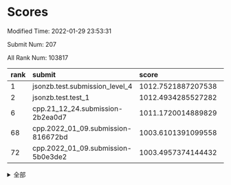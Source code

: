# Scores

Modified Time: 2022-01-29 23:53:31

Submit Num: 207

All Rank Num: 103817

| rank |               submit               |       score        |       sigma        | pk_num |
| :--- | :--------------------------------- | :----------------- | :----------------- | :----- |
| 1    | jsonzb.test.submission_level_4     | 1012.7521887207538 | 0.7883987708355494 | 2004   |
| 2    | jsonzb.test.test_1                 | 1012.4934285527282 | 0.7869363487314116 | 2005   |
| 6    | cpp.21_12_24.submission-2b2ea0d7   | 1011.1720014889829 | 0.7879397586391299 | 2007   |
| 68   | cpp.2022_01_09.submission-816672bd | 1003.6101391099558 | 0.7233288721777188 | 2008   |
| 72   | cpp.2022_01_09.submission-5b0e3de2 | 1003.4957374144432 | 0.7153753087627658 | 2011   |


<details>
<summary>全部</summary>

| rank |                 submit                 |       score        |       sigma        | pk_num |
| :--- | :------------------------------------- | :----------------- | :----------------- | :----- |
| 1    | jsonzb.test.submission_level_4         | 1012.7521887207538 | 0.7883987708355494 | 2004   |
| 2    | jsonzb.test.test_1                     | 1012.4934285527282 | 0.7869363487314116 | 2005   |
| 3    | gobigger.level_3.submission_level_3_49 | 1012.1781081807653 | 0.7886194362231895 | 2004   |
| 4    | gobigger.level_3.submission_level_3_0  | 1011.789101845103  | 0.7962282815649787 | 2006   |
| 5    | gobigger.level_3.submission_level_3_24 | 1011.3595778076227 | 0.7935905613909263 | 2003   |
| 6    | cpp.21_12_24.submission-2b2ea0d7       | 1011.1720014889829 | 0.7879397586391299 | 2007   |
| 7    | gobigger.level_3.submission_level_3_46 | 1011.1581811115378 | 0.7967975144974035 | 2008   |
| 8    | gobigger.level_3.submission_level_3_1  | 1011.1516189123064 | 0.7470870673367145 | 2011   |
| 9    | gobigger.level_3.submission_level_3_23 | 1011.0998922246216 | 0.7718475816745614 | 2011   |
| 10   | gobigger.level_3.submission_level_3_41 | 1011.0015897305611 | 0.761528188346861  | 2006   |
| 11   | gobigger.level_3.submission_level_3_38 | 1010.7332270706304 | 0.7488058177322411 | 2005   |
| 12   | gobigger.level_3.submission_level_3_9  | 1010.6878394969995 | 0.7691282632456429 | 2008   |
| 13   | gobigger.level_3.submission_level_3_22 | 1010.6843338647459 | 0.7497244508011661 | 2008   |
| 14   | gobigger.level_3.submission_level_3_32 | 1010.6189001864961 | 0.7584023150990751 | 2008   |
| 15   | gobigger.level_3.submission_level_3_42 | 1010.5118573301802 | 0.7788590829931765 | 2008   |
| 16   | gobigger.level_3.submission_level_3_31 | 1010.4898165683055 | 0.7686107730041194 | 2005   |
| 17   | gobigger.level_3.submission_level_3_18 | 1010.4662544571829 | 0.7609474085332248 | 2010   |
| 18   | gobigger.level_3.submission_level_3_39 | 1010.3927101590386 | 0.7812231634747767 | 2003   |
| 19   | gobigger.level_3.submission_level_3_5  | 1010.3354267254165 | 0.7450627419952387 | 2006   |
| 20   | gobigger.level_3.submission_level_3_34 | 1010.3246008489798 | 0.7349824394871077 | 2010   |
| 21   | gobigger.level_3.submission_level_3_3  | 1010.2844638508594 | 0.7681078905505277 | 2001   |
| 22   | gobigger.level_3.submission_level_3_45 | 1010.2131265148475 | 0.7404742819184731 | 2009   |
| 23   | gobigger.level_3.submission_level_3_26 | 1010.1775073915824 | 0.7546505749566502 | 2002   |
| 24   | gobigger.level_3.submission_level_3_7  | 1010.1758278473759 | 0.7470854941748973 | 2005   |
| 25   | gobigger.level_3.submission_level_3_8  | 1010.1715478202316 | 0.7633977406974248 | 2004   |
| 26   | gobigger.level_3.submission_level_3_12 | 1010.0931750931327 | 0.77812401584697   | 2011   |
| 27   | gobigger.level_3.submission_level_3_48 | 1010.0730689921825 | 0.7530828590525721 | 2008   |
| 28   | gobigger.level_3.submission_level_3_27 | 1010.0517837709692 | 0.7667217188586889 | 2008   |
| 29   | gobigger.level_3.submission_level_3_35 | 1009.8669573797079 | 0.773150119168118  | 2006   |
| 30   | gobigger.level_3.submission_level_3_29 | 1009.7968221672858 | 0.7928107818314987 | 2008   |
| 31   | gobigger.level_3.submission_level_3_4  | 1009.7686143746356 | 0.7707676459689856 | 2007   |
| 32   | gobigger.level_3.submission_level_3_2  | 1009.7548066127142 | 0.756541155350091  | 2003   |
| 33   | gobigger.level_3.submission_level_3_43 | 1009.7383296215033 | 0.7471243201988652 | 2012   |
| 34   | gobigger.level_3.submission_level_3_21 | 1009.6383035036081 | 0.7739830220866263 | 2006   |
| 35   | gobigger.level_3.submission_level_3_40 | 1009.6247107511805 | 0.7407807669446451 | 2007   |
| 36   | gobigger.level_3.submission_level_3_47 | 1009.5617393547042 | 0.759639499659526  | 2011   |
| 37   | gobigger.level_3.submission_level_3_37 | 1009.5487127232867 | 0.7444846374731178 | 2008   |
| 38   | gobigger.level_3.submission_level_3_30 | 1009.4916615857771 | 0.7401466113840225 | 2001   |
| 39   | gobigger.level_3.submission_level_3_28 | 1009.4004056228695 | 0.7412361180238987 | 2010   |
| 40   | gobigger.level_3.submission_level_3_25 | 1009.3746209350417 | 0.7695049031220206 | 2004   |
| 41   | gobigger.level_3.submission_level_3_13 | 1009.3722962857657 | 0.7528569294046636 | 2004   |
| 42   | gobigger.level_3.submission_level_3_10 | 1009.3316577693515 | 0.7536552133481683 | 2004   |
| 43   | gobigger.level_3.submission_level_3_20 | 1009.273367245256  | 0.7610365584630512 | 2009   |
| 44   | gobigger.level_3.submission_level_3_36 | 1009.1819844531389 | 0.752495230865706  | 2004   |
| 45   | gobigger.level_3.submission_level_3_6  | 1009.0900676068035 | 0.7511957261945723 | 2005   |
| 46   | gobigger.level_3.submission_level_3_19 | 1009.0844898603611 | 0.7529590187882654 | 2009   |
| 47   | gobigger.level_3.submission_level_3_16 | 1009.062110018389  | 0.7307547225376588 | 2006   |
| 48   | gobigger.level_3.submission_level_3_15 | 1008.9945584836847 | 0.7310500745939481 | 2002   |
| 49   | gobigger.level_3.submission_level_3_33 | 1008.9514099076908 | 0.7624182500080463 | 2006   |
| 50   | gobigger.level_3.submission_level_3_14 | 1008.8269068246871 | 0.7665201156242355 | 2009   |
| 51   | gobigger.level_3.submission_level_3_11 | 1008.802163784249  | 0.7602857960965942 | 2002   |
| 52   | gobigger.level_3.submission_level_3_44 | 1008.7885919795972 | 0.7393421808545853 | 2010   |
| 53   | gobigger.level_3.submission_level_3_17 | 1008.4977062705361 | 0.7471573715019061 | 2007   |
| 54   | gobigger.level_1.submission_level_1_21 | 1005.4938456695256 | 0.7308020627291775 | 2013   |
| 55   | gobigger.level_1.submission_level_1_25 | 1005.0281380294248 | 0.7122109474534446 | 2004   |
| 56   | gobigger.level_1.submission_level_1_15 | 1004.5006034161199 | 0.7002815674636137 | 2000   |
| 57   | gobigger.level_1.submission_level_1_20 | 1004.351610629207  | 0.715645551337534  | 2009   |
| 58   | gobigger.level_1.submission_level_1_49 | 1004.1970116141723 | 0.7266546877350362 | 2005   |
| 59   | gobigger.level_1.submission_level_1_48 | 1004.1034697074979 | 0.7175712228220125 | 1999   |
| 60   | gobigger.level_1.submission_level_1_40 | 1004.0150350378561 | 0.7167004729446739 | 2009   |
| 61   | gobigger.level_1.submission_level_1_23 | 1003.9128327486524 | 0.7032789400839843 | 2001   |
| 62   | gobigger.level_1.submission_level_1_27 | 1003.8275960955389 | 0.7274929392016207 | 2004   |
| 63   | gobigger.level_1.submission_level_1_29 | 1003.8129081864897 | 0.7152724134092375 | 2004   |
| 64   | gobigger.level_1.submission_level_1_17 | 1003.7546560621349 | 0.7266396237929755 | 2003   |
| 65   | gobigger.level_1.submission_level_1_12 | 1003.7462144818458 | 0.7303162382765367 | 2005   |
| 66   | gobigger.level_1.submission_level_1_37 | 1003.7263972692077 | 0.7256949150772788 | 2004   |
| 67   | gobigger.level_1.submission_level_1_33 | 1003.7179643050858 | 0.734139585158507  | 2005   |
| 68   | cpp.2022_01_09.submission-816672bd     | 1003.6101391099558 | 0.7233288721777188 | 2008   |
| 69   | gobigger.level_1.submission_level_1_47 | 1003.5713695886635 | 0.7094537992907133 | 2007   |
| 70   | gobigger.level_1.submission_level_1_42 | 1003.5706432324048 | 0.7213894698095314 | 2009   |
| 71   | gobigger.level_1.submission_level_1_18 | 1003.4980134391119 | 0.7213953484755508 | 2003   |
| 72   | cpp.2022_01_09.submission-5b0e3de2     | 1003.4957374144432 | 0.7153753087627658 | 2011   |
| 73   | gobigger.level_1.submission_level_1_44 | 1003.4659267453567 | 0.7222797186435775 | 2009   |
| 74   | gobigger.level_1.submission_level_1_22 | 1003.4551813808547 | 0.7133346756407806 | 2005   |
| 75   | gobigger.level_1.submission_level_1_11 | 1003.3188819141603 | 0.6968068141798197 | 2006   |
| 76   | gobigger.level_1.submission_level_1_6  | 1003.2650474484716 | 0.7132348758403795 | 2008   |
| 77   | gobigger.level_1.submission_level_1_28 | 1003.2571548402401 | 0.7145982521363757 | 2009   |
| 78   | gobigger.level_1.submission_level_1_5  | 1003.2304305448909 | 0.719050525394459  | 2004   |
| 79   | gobigger.level_1.submission_level_1_46 | 1003.2146656255002 | 0.7119929335660985 | 2003   |
| 80   | gobigger.level_1.submission_level_1_13 | 1003.1973657498075 | 0.7126092027991834 | 2006   |
| 81   | gobigger.level_1.submission_level_1_1  | 1003.1744818474098 | 0.7068748720879661 | 2005   |
| 82   | gobigger.level_1.submission_level_1_4  | 1003.1296752495812 | 0.7177251442996757 | 2006   |
| 83   | gobigger.level_1.submission_level_1_9  | 1003.0881507929062 | 0.7225540967625771 | 2012   |
| 84   | gobigger.level_1.submission_level_1_35 | 1003.0593812623948 | 0.7164037580777194 | 2007   |
| 85   | gobigger.level_1.submission_level_1_41 | 1003.0393058766057 | 0.7133201546457418 | 2006   |
| 86   | gobigger.level_1.submission_level_1_26 | 1003.031408610616  | 0.7142739624368172 | 2002   |
| 87   | gobigger.level_1.submission_level_1_39 | 1002.9544022744366 | 0.721312217569676  | 2008   |
| 88   | gobigger.level_1.submission_level_1_2  | 1002.8622098059615 | 0.7178541222301504 | 2004   |
| 89   | gobigger.level_1.submission_level_1_30 | 1002.7477210775813 | 0.7128740784688352 | 2009   |
| 90   | gobigger.level_1.submission_level_1_38 | 1002.6820367721433 | 0.719701335937229  | 2011   |
| 91   | gobigger.level_1.submission_level_1_24 | 1002.6315608404125 | 0.7093059792057496 | 2011   |
| 92   | gobigger.level_1.submission_level_1_19 | 1002.585012831901  | 0.7187385438661734 | 2008   |
| 93   | gobigger.level_1.submission_level_1_43 | 1002.5380064999213 | 0.7140750819696972 | 2004   |
| 94   | gobigger.level_1.submission_level_1_0  | 1002.5218948123099 | 0.7082204410437422 | 2005   |
| 95   | gobigger.level_1.submission_level_1_32 | 1002.51585217851   | 0.7150893680799068 | 2006   |
| 96   | gobigger.level_1.submission_level_1_10 | 1002.4295130646378 | 0.7143909886940658 | 2004   |
| 97   | gobigger.level_1.submission_level_1_34 | 1002.3358010670153 | 0.7019048935820814 | 1999   |
| 98   | gobigger.level_1.submission_level_1_7  | 1002.2495929101159 | 0.7147604187897513 | 1999   |
| 99   | gobigger.level_1.submission_level_1_36 | 1002.1255181621337 | 0.7293575283762418 | 2005   |
| 100  | gobigger.level_1.submission_level_1_14 | 1002.1092741830934 | 0.708258397771249  | 2004   |
| 101  | gobigger.level_1.submission_level_1_16 | 1002.0936786000631 | 0.7211253875825697 | 2009   |
| 102  | gobigger.level_1.submission_level_1_45 | 1001.9616828715674 | 0.7101373898732569 | 1997   |
| 103  | gobigger.level_1.submission_level_1_3  | 1001.5112756379539 | 0.7065780578372592 | 2005   |
| 104  | gobigger.level_1.submission_level_1_8  | 1001.4974555416287 | 0.7034702854953168 | 2006   |
| 105  | gobigger.level_1.submission_level_1_31 | 1000.4451908075081 | 0.7248758548020731 | 2007   |
| 106  | gobigger.random.submission_random_19   | 997.5930019030812  | 0.7084299848489856 | 2003   |
| 107  | gobigger.random.submission_random_15   | 997.3182390001463  | 0.701780895536963  | 2006   |
| 108  | gobigger.random.submission_random_3    | 997.0606804327775  | 0.7056294674179986 | 2007   |
| 109  | gobigger.random.submission_random_31   | 996.9672145875428  | 0.7144801102243    | 2006   |
| 110  | gobigger.random.submission_random_10   | 996.9029064377222  | 0.7132700661162193 | 2011   |
| 111  | gobigger.random.submission_random_34   | 996.8824997392934  | 0.7148673976123928 | 2004   |
| 112  | gobigger.random.submission_random_21   | 996.7900373479764  | 0.7070980597881715 | 2008   |
| 113  | gobigger.random.submission_random_43   | 996.591508676388   | 0.7074178911642981 | 2003   |
| 114  | gobigger.random.submission_random_35   | 996.5636820435777  | 0.7130108240516728 | 2006   |
| 115  | gobigger.random.submission_random_49   | 996.4296534084052  | 0.7087869274959467 | 2011   |
| 116  | gobigger.random.submission_random_37   | 996.4086439872634  | 0.7032637022005259 | 2009   |
| 117  | gobigger.random.submission_random_25   | 996.383199350086   | 0.7002804623351103 | 2004   |
| 118  | gobigger.random.submission_random_47   | 996.3529574357419  | 0.7144383567592009 | 2008   |
| 119  | gobigger.random.submission_random_29   | 996.3517935814585  | 0.7095202212134808 | 2011   |
| 120  | gobigger.random.submission_random_18   | 996.2559169681745  | 0.7012084343721809 | 2002   |
| 121  | gobigger.random.submission_random_44   | 996.2030565945723  | 0.7125314364763488 | 2008   |
| 122  | gobigger.random.submission_random_38   | 996.1036626767228  | 0.7144426315831968 | 2007   |
| 123  | gobigger.random.submission_random_33   | 996.0894585311028  | 0.7122212616862198 | 2007   |
| 124  | gobigger.random.submission_random_23   | 996.071710849266   | 0.7045945182522517 | 2011   |
| 125  | gobigger.random.submission_random_4    | 996.0704999524222  | 0.7120933365031332 | 2005   |
| 126  | gobigger.random.submission_random_36   | 996.0428787509837  | 0.7095513491653396 | 2008   |
| 127  | gobigger.random.submission_random_9    | 996.0365483952664  | 0.7107816689329289 | 2007   |
| 128  | gobigger.random.submission_random_40   | 996.029528281158   | 0.6953059061251364 | 2009   |
| 129  | gobigger.random.submission_random_39   | 996.0232079268521  | 0.7036189759661756 | 2004   |
| 130  | gobigger.random.submission_random_7    | 995.9610835022812  | 0.7078854113264595 | 2007   |
| 131  | gobigger.random.submission_random_27   | 995.9509386607383  | 0.7048722235699759 | 2008   |
| 132  | gobigger.random.submission_random_6    | 995.8641299080635  | 0.7188938459140828 | 2006   |
| 133  | gobigger.random.submission_random_24   | 995.8166559775254  | 0.7048920261973314 | 2003   |
| 134  | gobigger.random.submission_random_41   | 995.8053193010578  | 0.7257146113352544 | 2003   |
| 135  | gobigger.random.submission_random_32   | 995.7317289366158  | 0.7108161155919255 | 2005   |
| 136  | gobigger.random.submission_random_0    | 995.6421314511306  | 0.7180573724616006 | 2004   |
| 137  | gobigger.random.submission_random_16   | 995.6394621040807  | 0.7076542647503627 | 2009   |
| 138  | gobigger.random.submission_random_22   | 995.6307982710257  | 0.7172464161792592 | 2007   |
| 139  | gobigger.random.submission_random_8    | 995.5924591648535  | 0.7077489779891177 | 2006   |
| 140  | gobigger.random.submission_random_46   | 995.536703532313   | 0.7018029217340996 | 2003   |
| 141  | gobigger.random.submission_random_30   | 995.518441516178   | 0.7086567738029711 | 2006   |
| 142  | gobigger.random.submission_random_26   | 995.5138175077401  | 0.7009963479720234 | 2001   |
| 143  | gobigger.random.submission_random_17   | 995.4963326535441  | 0.7108324151179325 | 2001   |
| 144  | gobigger.random.submission_random_11   | 995.3938282179934  | 0.7236869746803193 | 2004   |
| 145  | gobigger.random.submission_random_5    | 995.3900241331497  | 0.7031674858151555 | 2006   |
| 146  | gobigger.random.submission_random_45   | 995.3727916438413  | 0.7079231332134288 | 2010   |
| 147  | gobigger.random.submission_random_28   | 995.3149883302095  | 0.7037331045807518 | 2006   |
| 148  | gobigger.random.submission_random_2    | 995.2921580557912  | 0.7136084172830433 | 2006   |
| 149  | gobigger.random.submission_random_42   | 995.2725476122697  | 0.7110810860558221 | 2004   |
| 150  | gobigger.random.submission_random_48   | 995.2602455717248  | 0.7066362324421643 | 2008   |
| 151  | gobigger.random.submission_random_1    | 995.2304539328399  | 0.7289593096734284 | 2003   |
| 152  | gobigger.random.submission_random_12   | 995.097127222547   | 0.7152891722877333 | 2009   |
| 153  | gobigger.random.submission_random_14   | 995.060667710875   | 0.7148899525418817 | 2012   |
| 154  | gobigger.random.submission_random_20   | 994.889492695059   | 0.7294082649585726 | 2008   |
| 155  | gobigger.random.submission_random_13   | 994.4575366891312  | 0.729950863848816  | 2006   |
| 156  | gobigger.level_2.submission_level_2_29 | 993.9758088613859  | 0.7322435793559852 | 2003   |
| 157  | gobigger.level_2.submission_level_2_47 | 993.6941255746474  | 0.7265611885078873 | 2007   |
| 158  | gobigger.level_2.submission_level_2_9  | 993.5730221142117  | 0.7165383307082339 | 1999   |
| 159  | gobigger.level_2.submission_level_2_12 | 993.4886256812332  | 0.7400333158916542 | 2003   |
| 160  | gobigger.level_2.submission_level_2_0  | 993.3862741126998  | 0.7350947724021049 | 2008   |
| 161  | gobigger.level_2.submission_level_2_17 | 993.3328820837105  | 0.7261063182227487 | 2008   |
| 162  | gobigger.level_2.submission_level_2_40 | 993.2749761495317  | 0.740455052360542  | 2008   |
| 163  | gobigger.level_2.submission_level_2_25 | 993.1325719827648  | 0.7382800219046577 | 2005   |
| 164  | gobigger.level_2.submission_level_2_46 | 993.0204068204143  | 0.731088651518798  | 2005   |
| 165  | gobigger.level_2.submission_level_2_15 | 992.9499437969253  | 0.7258745653813422 | 2010   |
| 166  | gobigger.level_2.submission_level_2_45 | 992.9449407631563  | 0.7264857598546766 | 2013   |
| 167  | gobigger.level_2.submission_level_2_42 | 992.942002306408   | 0.7217542743420694 | 2010   |
| 168  | gobigger.level_2.submission_level_2_24 | 992.8868569964027  | 0.7427703298404357 | 2006   |
| 169  | gobigger.level_2.submission_level_2_21 | 992.8430682999483  | 0.740704699585564  | 2005   |
| 170  | gobigger.level_2.submission_level_2_2  | 992.7956220317635  | 0.7585206089969924 | 2007   |
| 171  | gobigger.level_2.submission_level_2_19 | 992.7382671864594  | 0.7356605155914292 | 2006   |
| 172  | gobigger.level_2.submission_level_2_27 | 992.6953575632483  | 0.751945457077055  | 2005   |
| 173  | gobigger.level_2.submission_level_2_36 | 992.5214973995824  | 0.7387810312360307 | 2007   |
| 174  | gobigger.level_2.submission_level_2_41 | 992.4192238186943  | 0.7497398826969127 | 2006   |
| 175  | gobigger.level_2.submission_level_2_28 | 992.2950976599024  | 0.7410327248860844 | 2009   |
| 176  | gobigger.level_2.submission_level_2_4  | 992.1989960948807  | 0.7317538916749717 | 2007   |
| 177  | gobigger.level_2.submission_level_2_8  | 992.1666605437747  | 0.7492095563908563 | 1999   |
| 178  | gobigger.level_2.submission_level_2_1  | 992.1254047768939  | 0.7488838723937512 | 2013   |
| 179  | gobigger.level_2.submission_level_2_37 | 992.0403504968289  | 0.7297565908626327 | 2008   |
| 180  | gobigger.level_2.submission_level_2_43 | 992.0268797393871  | 0.7685268100827756 | 2006   |
| 181  | gobigger.level_2.submission_level_2_22 | 992.0130605883497  | 0.7533001677326004 | 2002   |
| 182  | gobigger.level_2.submission_level_2_11 | 991.9916314515785  | 0.7390855100671784 | 2008   |
| 183  | gobigger.level_2.submission_level_2_10 | 991.9480523675662  | 0.7442724348340112 | 2005   |
| 184  | gobigger.level_2.submission_level_2_49 | 991.9308594989725  | 0.7611345204672306 | 2007   |
| 185  | gobigger.level_2.submission_level_2_13 | 991.8430028242192  | 0.7370960374988863 | 2009   |
| 186  | gobigger.level_2.submission_level_2_14 | 991.8192983146217  | 0.7527851906641148 | 2012   |
| 187  | gobigger.level_2.submission_level_2_34 | 991.7902678928905  | 0.7711248273403862 | 2007   |
| 188  | gobigger.level_2.submission_level_2_5  | 991.7369201730763  | 0.7438089945336029 | 2003   |
| 189  | gobigger.level_2.submission_level_2_38 | 991.6125100796482  | 0.74888395548849   | 2005   |
| 190  | gobigger.level_2.submission_level_2_30 | 991.5780640004399  | 0.740311399494565  | 2006   |
| 191  | gobigger.level_2.submission_level_2_33 | 991.5090413731198  | 0.7605607740504242 | 2008   |
| 192  | gobigger.level_2.submission_level_2_18 | 991.4853115522646  | 0.7520875347174703 | 2002   |
| 193  | gobigger.level_2.submission_level_2_48 | 991.4632988471233  | 0.7401062375673304 | 1999   |
| 194  | gobigger.level_2.submission_level_2_39 | 991.4296331115254  | 0.7595914775704868 | 2013   |
| 195  | gobigger.level_2.submission_level_2_23 | 991.2881375991293  | 0.7357165504061056 | 2008   |
| 196  | gobigger.level_2.submission_level_2_35 | 991.2739471163732  | 0.7509065718861507 | 2006   |
| 197  | gobigger.level_2.submission_level_2_7  | 991.1895344004158  | 0.760077882679161  | 2009   |
| 198  | gobigger.level_2.submission_level_2_3  | 991.1336851087902  | 0.7650721776839533 | 2004   |
| 199  | gobigger.level_2.submission_level_2_16 | 991.107405497678   | 0.7470605829359288 | 2003   |
| 200  | gobigger.level_2.submission_level_2_31 | 991.0501399667635  | 0.7569975164303485 | 2010   |
| 201  | gobigger.level_2.submission_level_2_20 | 991.015705265986   | 0.7473403155851355 | 2004   |
| 202  | gobigger.level_2.submission_level_2_6  | 990.8603714853799  | 0.7747794862348518 | 2004   |
| 203  | gobigger.level_2.submission_level_2_44 | 990.651525378722   | 0.7630484246248932 | 2002   |
| 204  | gobigger.level_2.submission_level_2_26 | 990.2349114836355  | 0.7555590542752831 | 2008   |
| 205  | gobigger.level_2.submission_level_2_32 | 990.1200361940198  | 0.7757742978505513 | 2003   |
| 206  | gobigger.none.submission_none_0        | 977.7602911965452  | 1.4333450857190602 | 2007   |
| 207  | gobigger.none.submission_none_1        | 976.3741453607345  | 1.3741730024332524 | 2002   |

</details>